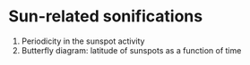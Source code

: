 # Sun-related sonifications

1. Periodicity in the sunspot activity
2. Butterfly diagram: latitude of sunspots as a function of time
